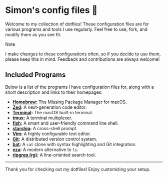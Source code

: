 # Simon's config files 🚀

Welcome to my collection of dotfiles! These configuration files are for various programs and tools I use regularly. Feel free to use, fork, and modify them as you see fit.

> [!NOTE]
> I make changes to these configurations often, so if you decide to use them, please keep this in mind. Feedback and contributions are always welcome!

## Included Programs

Below is a list of the programs I have configuration files for, along with a short description and links to their homepages:

- **[Homebrew](https://brew.sh/):** The Missing Package Manager for macOS.
- **[Zed](https://zed.dev/):** A next-generation code editor.
- **[Terminal](https://support.apple.com/guide/terminal/welcome/mac):** The macOS built-in terminal.
- **[tmux](https://github.com/tmux/tmux):** A terminal multiplexer.
- **[fish](https://fishshell.com):** A smart and user-friendly command line shell.
- **[starship](https://starship.rs/):** A cross-shell prompt.
- **[Vim](https://www.vim.org/):** A highly configurable text editor.
- **[Git](https://git-scm.com):** A distributed version control system.
- **[bat](https://github.com/sharkdp/bat):** A `cat` clone with syntax highlighting and Git integration.
- **[eza](https://github.com/eza-community/eza):** A modern alternative to `ls`.
- **[ripgrep (rg)](https://github.com/BurntSushi/ripgrep):** A line-oriented search tool.

---

Thank you for checking out my dotfiles! Enjoy customizing your setup.
